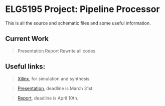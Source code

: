 ELG5195 Project: Pipeline Processor
==============

This is all the source and schematic files and some useful information.

Current Work
----

>Presentation
>Report
>Rewrite all codes


Useful links:
----

>[Xilinx], for simulation and synthesis. 

>[Presentation], deadline is March 31st.

>[Report], deadline is April 10th.

[Xilinx]:http://www.xilinx.com/support/download.html
[Presentation]:https://docs.google.com/presentation/d/1pgnpIiBiK8rRY5TdIJ_D0N1uYqSnc1MUy1ZwBppbGjs/edit?usp=sharing
[Report]:https://docs.google.com/document/d/1dTBr44kOi2mdOjkmEE99HxHXbuvWoBDG84iPNCxQ8ac/edit?usp=sharing
